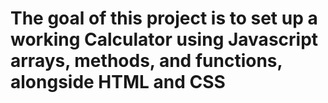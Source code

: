 # The goal of this project is to set up a working Calculator using Javascript arrays, methods, and functions, alongside HTML and CSS
